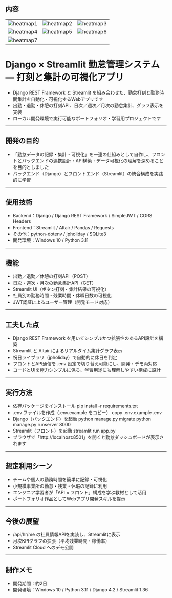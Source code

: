 ## 内容

| | | |
|---|---|---|
| ![heatmap1](docs/task-progress-heatmap-1.jpeg) | ![heatmap2](docs/task-progress-heatmap-2.jpeg) | ![heatmap3](docs/task-progress-heatmap-3.jpeg) |
| ![heatmap4](docs/task-progress-heatmap-4.jpeg) | ![heatmap5](docs/task-progress-heatmap-5.jpeg) | ![heatmap6](docs/task-progress-heatmap-6.jpeg) |
| ![heatmap7](docs/task-progress-heatmap-7.jpeg) |  |  |

# Django × Streamlit 勤怠管理システム ― 打刻と集計の可視化アプリ
- Django REST Framework と Streamlit を組み合わせた、勤怠打刻と勤務時間集計を自動化・可視化するWebアプリです
- 出勤・退勤・休憩の打刻API、日次／週次／月次の勤怠集計、グラフ表示を実装
- ローカル開発環境で実行可能なポートフォリオ・学習用プロジェクトです

---

## 開発の目的 
 
- 「勤怠データの記録・集計・可視化」を一連の仕組みとして自作し、フロントとバックエンドの連携設計・API構築・データ可視化の理解を深めることを目的としました
- バックエンド（Django）とフロントエンド（Streamlit）の統合構成を実践的に学習

---

## 使用技術 

- Backend：Django / Django REST Framework / SimpleJWT / CORS Headers
- Frontend：Streamlit / Altair / Pandas / Requests  
- その他：python-dotenv / jpholiday / SQLite3
- 開発環境：Windows 10 / Python 3.11

---

## 機能 

- 出勤／退勤／休憩の打刻API（POST）
- 日次・週次・月次の勤怠集計API（GET）
- Streamlit UI（ボタン打刻・集計結果の可視化） 
- 社員別の勤務時間・残業時間・休暇日数の可視化
- JWT認証によるユーザー管理（開発モード対応）

---

## 工夫した点 

- Django REST Framework を用いてシンプルかつ拡張性のあるAPI設計を構築 
- Streamlit と Altair によるリアルタイム集計グラフ表示
- 祝日ライブラリ（jpholiday）で自動的に休日を判定  
- フロントとAPI通信を .env 設定で切り替え可能にし、開発・デモ両対応
- コードとUIを極力シンプルに保ち、学習用途にも理解しやすい構成に設計

---

## 実行方法 

- 依存パッケージをインストール
pip install -r requirements.txt
- .env ファイルを作成（.env.example をコピー）
copy .env.example .env
- Django（バックエンド）を起動
python manage.py migrate
python manage.py runserver 8000
- Streamlit（フロント）を起動
streamlit run app.py
- ブラウザで「http://localhost:8501」を開くと勤怠ダッシュボードが表示されます
---

## 想定利用シーン

- チームや個人の勤務時間を簡単に記録・可視化
- 小規模事業所の勤怠・残業・休暇の記録に利用
- エンジニア学習者が「API × フロント」構成を学ぶ教材として活用
- ポートフォリオ作品としてWebアプリ開発スキルを提示

---

## 今後の展望 

- /api/hr/me の社員情報APIを実装し、Streamlitに表示
- 月次KPIグラフの拡張（平均残業時間・稼働率）
- Streamlit Cloud へのデモ公開

---

## 制作メモ

- 開発期間：約2日
- 開発環境：Windows 10 / Python 3.11 / Django 4.2 / Streamlit 1.36
